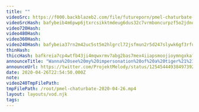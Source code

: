 ```yaml
---
title: ""
videoSrc: https://f000.backblazeb2.com/file/futureporn/pmel-chaturbate-2020-04-26.mp4
videoSrcHash: bafybeib4m6pwp6jtxrcsikktmdeug6dus32c7vrmboncurpzf5o2jdnqqa?filename=projektmelody-chaturbate-20200426T225450Z-source.mp4
video720Hash: 
video480Hash: 
video360Hash: 
video240Hash: bafybeia37rn2m42uc5st5m2hlgrcl72jsfmun2r5d247slywk6gf3rfud4?filename=projektmelody-chaturbate-20200426T225450Z-240p.mp4
thinHash: 
thiccHash: bafkreia7cp4wtfb43ji4mqwxrmv7abg2bas7mex4iiapsmoojioymngxka?filename=20200426T225450Z-thicc.jpg
announceTitle: "Wanna%20see%20my%20impersonation%20of%20a%20tiger%21%21%3F%3F%20%20RAWRRRR%20%3C3"
announceUrl: https://twitter.com/ProjektMelody/status/1254544493849739264
date: 2020-04-26T22:54:50.000Z
note: 
video240TmpFilePath: 
tmpFilePath: /root/pmel-chaturbate-2020-04-26.mp4
layout: layouts/vod.njk
tags:
---
```

